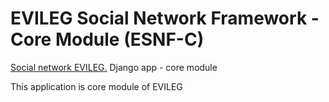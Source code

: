 # EVILEG Social Network Framework - Core Module (ESNF-C)
[Social network EVILEG.](https://evileg.com) Django app - core module

This application is core module of EVILEG
